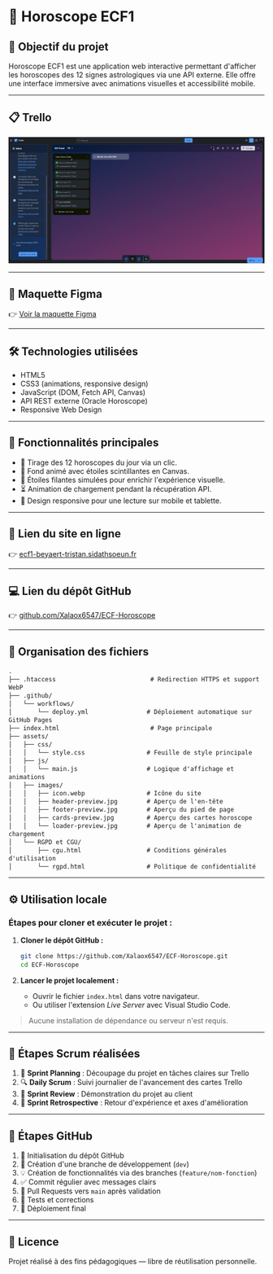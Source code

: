 # 🔮 Horoscope ECF1

## 🎯 Objectif du projet

Horoscope ECF1 est une application web interactive permettant d'afficher les horoscopes des 12 signes astrologiques via une API externe. Elle offre une interface immersive avec animations visuelles et accessibilité mobile.

---

## 📋 Trello  
![Trello board](/assets/images/trello%20ECF.JPG)

---

## 🎨 Maquette Figma

👉 [Voir la maquette Figma](/assets/images/Maquette.PNG)

---

## 🛠️ Technologies utilisées

- HTML5  
- CSS3 (animations, responsive design)  
- JavaScript (DOM, Fetch API, Canvas)  
- API REST externe (Oracle Horoscope)  
- Responsive Web Design

---

## 🌟 Fonctionnalités principales

- 🎴 Tirage des 12 horoscopes du jour via un clic.  
- 🌌 Fond animé avec étoiles scintillantes en Canvas.  
- 🌠 Étoiles filantes simulées pour enrichir l'expérience visuelle.  
- ⏳ Animation de chargement pendant la récupération API.  
- 📱 Design responsive pour une lecture sur mobile et tablette.

---

## 🔗 Lien du site en ligne

👉 [ecf1-beyaert-tristan.sidathsoeun.fr](https://ecf1-beyaert-tristan.sidathsoeun.fr)

---

## 💻 Lien du dépôt GitHub

👉 [github.com/Xalaox6547/ECF-Horoscope](https://github.com/Xalaox6547/ECF-Horoscope)

---

## 📁 Organisation des fichiers

```
.
├── .htaccess                          # Redirection HTTPS et support WebP
├── .github/
│   └── workflows/
│       └── deploy.yml                # Déploiement automatique sur GitHub Pages
├── index.html                         # Page principale
├── assets/
│   ├── css/
│   │   └── style.css                 # Feuille de style principale
│   ├── js/
│   │   └── main.js                   # Logique d'affichage et animations
│   ├── images/
│   │   ├── icon.webp                 # Icône du site
│   │   ├── header-preview.jpg        # Aperçu de l'en-tête
│   │   ├── footer-preview.jpg        # Aperçu du pied de page
│   │   ├── cards-preview.jpg         # Aperçu des cartes horoscope
│   │   └── loader-preview.jpg        # Aperçu de l'animation de chargement
│   └── RGPD et CGU/
│       ├── cgu.html                  # Conditions générales d'utilisation
│       └── rgpd.html                 # Politique de confidentialité

```

---

## ⚙️ Utilisation locale

### Étapes pour cloner et exécuter le projet :

1. **Cloner le dépôt GitHub :**
   ```bash
   git clone https://github.com/Xalaox6547/ECF-Horoscope.git
   cd ECF-Horoscope
   ```

2. **Lancer le projet localement :**
   - Ouvrir le fichier `index.html` dans votre navigateur.
   - Ou utiliser l'extension *Live Server* avec Visual Studio Code.

> Aucune installation de dépendance ou serveur n'est requis.

---

## 📌 Étapes Scrum réalisées

1. 📅 **Sprint Planning** : Découpage du projet en tâches claires sur Trello  
2. 🔍 **Daily Scrum** : Suivi journalier de l'avancement des cartes Trello  
3. 🚀 **Sprint Review** : Démonstration du projet au client  
4. 🔁 **Sprint Retrospective** : Retour d'expérience et axes d'amélioration

---

## 🌿 Étapes GitHub

1. 🔄 Initialisation du dépôt GitHub  
2. 🌱 Création d'une branche de développement (`dev`)  
3. 💡 Création de fonctionnalités via des branches (`feature/nom-fonction`)  
4. ✅ Commit régulier avec messages clairs  
5. 🔀 Pull Requests vers `main` après validation  
6. 🧪 Tests et corrections  
7. 🚀 Déploiement final

---

## 📄 Licence

Projet réalisé à des fins pédagogiques — libre de réutilisation personnelle.
